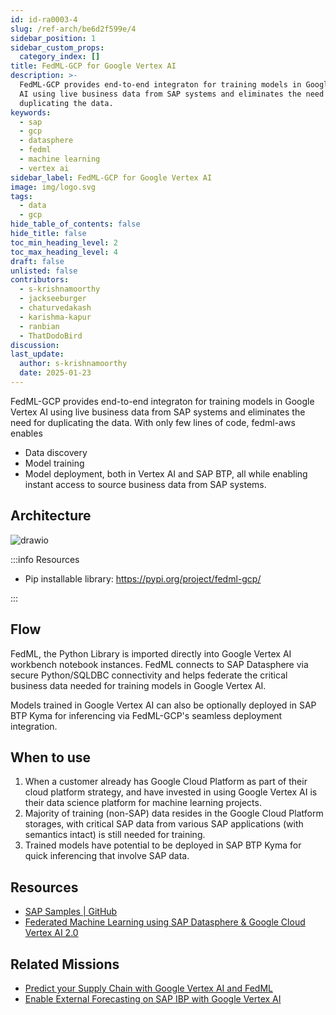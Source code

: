 ```yaml
---
id: id-ra0003-4
slug: /ref-arch/be6d2f599e/4
sidebar_position: 1
sidebar_custom_props:
  category_index: []
title: FedML-GCP for Google Vertex AI
description: >-
  FedML-GCP provides end-to-end integraton for training models in Google Vertex
  AI using live business data from SAP systems and eliminates the need for
  duplicating the data.
keywords:
  - sap
  - gcp
  - datasphere
  - fedml
  - machine learning
  - vertex ai
sidebar_label: FedML-GCP for Google Vertex AI
image: img/logo.svg
tags:
  - data
  - gcp
hide_table_of_contents: false
hide_title: false
toc_min_heading_level: 2
toc_max_heading_level: 4
draft: false
unlisted: false
contributors:
  - s-krishnamoorthy
  - jackseeburger
  - chaturvedakash
  - karishma-kapur
  - ranbian
  - ThatDodoBird
discussion: 
last_update:
  author: s-krishnamoorthy
  date: 2025-01-23
---
```



FedML-GCP provides end-to-end integraton for training models in Google Vertex AI using live business data from SAP systems and eliminates the need for duplicating the data. With only few lines of code, fedml-aws enables 
- Data discovery
- Model training
- Model deployment, both in Vertex AI and SAP BTP, all while enabling instant access to source business data from SAP systems.


## Architecture

![drawio](drawio/fedml-gcp.drawio)

:::info Resources

- Pip installable library: https://pypi.org/project/fedml-gcp/ 

:::

## Flow 

FedML, the Python Library is imported directly into Google Vertex AI workbench notebook instances. FedML connects to SAP Datasphere via secure Python/SQLDBC connectivity and helps federate the critical business data needed for training models in Google Vertex AI. 

Models trained in Google Vertex AI can also be optionally deployed in SAP BTP Kyma for inferencing via FedML-GCP's seamless deployment integration.

## When to use 

1. When a customer already has Google Cloud Platform as part of their cloud platform strategy, and have invested in using Google Vertex AI is their data science platform for machine learning projects. 
2. Majority of training (non-SAP) data resides in the Google Cloud Platform storages, with critical SAP data from various SAP applications (with semantics intact) is still needed for training.  
3. Trained models have potential to be deployed in SAP BTP Kyma for quick inferencing that involve SAP data. 

## Resources

- [SAP Samples | GitHub ](https://github.com/SAP-samples/datasphere-fedml/tree/main/GCP)
- [Federated Machine Learning using SAP Datasphere & Google Cloud Vertex AI 2.0](https://community.sap.com/t5/technology-blogs-by-sap/federated-machine-learning-using-sap-datasphere-google-cloud-vertex-ai-2-0/ba-p/13527660)

## Related Missions

- [Predict your Supply Chain with Google Vertex AI and FedML](https://discovery-center.cloud.sap/missiondetail/4200)
- [Enable External Forecasting on SAP IBP with Google Vertex AI](https://discovery-center.cloud.sap/missiondetail/4249)